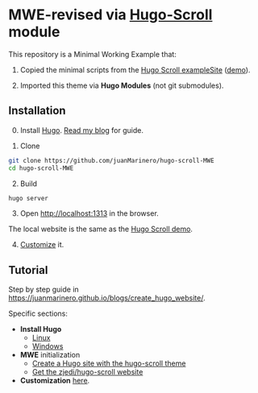# MWE-revised via [Hugo-Scroll](https://github.com/zjedi/hugo-scroll) module

This repository is a Minimal Working Example that:

1. Copied the minimal scripts from the [Hugo Scroll exampleSite](https://github.com/zjedi/hugo-scroll/tree/master/exampleSite)
([demo](https://zjedi.github.io/hugo-scroll/)).

2. Imported this theme via **Hugo Modules** (not git submodules).


## Installation

0. Install [Hugo](https://gohugo.io/).
[Read my blog](https://juanmarinero.github.io/blogs/create_hugo_website/#install-hugo) for guide.

1. Clone

```sh
git clone https://github.com/juanMarinero/hugo-scroll-MWE
cd hugo-scroll-MWE
```

2. Build

```sh
hugo server
```

3. Open [http://localhost:1313](http://localhost:1313) in the browser.

The local website is the same as the [Hugo Scroll demo](https://zjedi.github.io/hugo-scroll/).

4. [Customize](https://juanmarinero.github.io/blogs/create_hugo_website/#customize) it.


## Tutorial

Step by step guide in
https://juanmarinero.github.io/blogs/create_hugo_website/.

Specific sections:
- **Install Hugo**
  - [Linux](https://juanmarinero.github.io/blogs/create_hugo_website/#linux)
  - [Windows](https://juanmarinero.github.io/blogs/create_hugo_website/#windows)
- **MWE** initialization
  - [Create a Hugo site with the hugo-scroll theme](https://juanmarinero.github.io/blogs/create_hugo_website/#create-a-hugo-site-with-the-hugo-scroll-theme)
  - [Get the zjedi/hugo-scroll website](https://juanmarinero.github.io/blogs/create_hugo_website/#get-the-zjedihugo-scroll-website)
- **Customization** [here](https://juanmarinero.github.io/blogs/create_hugo_website/#customize).
